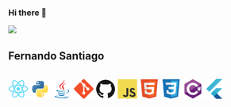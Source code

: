 ### Hi there 👋

<!DOCTYPE html>
<html lang="es">
<head>
	<meta charset="UTF-8">
	<title>Presentacion</title> 
	<meta name="viewport" content="width=device-width, user-scalable=yes, initial-scale=1.0, maximum-scale=3.0, minimum-scale=1.0">

</head>  
<body>
  <img src="https://i.pinimg.com/564x/95/10/10/951010be943b5956761d78a607be57eb.jpg" width="200"/>
  <h2>Fernando Santiago</h2>
  <br/>

  <div content="center">
  <img src="https://github.com/devicons/devicon/blob/master/icons/react/react-original.svg" width="40" alt="React"/>
  <img src="https://github.com/devicons/devicon/blob/master/icons/python/python-original.svg" width="40" alt="Python"/>
  <img src="https://github.com/devicons/devicon/blob/master/icons/java/java-original.svg" width="40" alt="Java"/>
  <img src="https://github.com/devicons/devicon/blob/master/icons/git/git-original.svg" width="40" alt="Git"/>
  <img src="https://github.com/devicons/devicon/blob/master/icons/github/github-original.svg" width="40" alt="GitHub"/>
  <img src="https://github.com/devicons/devicon/blob/master/icons/javascript/javascript-original.svg" width="40" alt="JavaScript"/>
  <img src="https://github.com/devicons/devicon/blob/master/icons/html5/html5-original.svg" width="40" alt="HTML5"/>
  <img src="https://github.com/devicons/devicon/blob/master/icons/css3/css3-original.svg" width="40" alt="Css3"/>
  <img src="https://github.com/devicons/devicon/blob/master/icons/csharp/csharp-original.svg" width="40" alt="Csharp"/>
  <img src="https://github.com/devicons/devicon/blob/master/icons/flutter/flutter-original.svg" width="40" alt="Flutter"/>
  </div>
</body>
</html>
